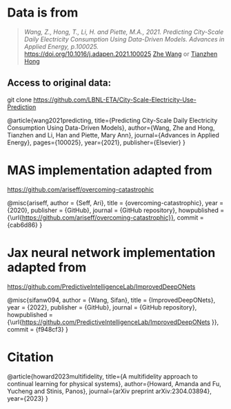 # Data is from
> *Wang, Z., Hong, T., Li, H. and Piette, M.A., 2021. Predicting City-Scale Daily Electricity Consumption Using Data-Driven Models. Advances in Applied Energy, p.100025.*
https://doi.org/10.1016/j.adapen.2021.100025
[Zhe Wang](mailto:zwang5@lbl.gov ) or [Tianzhen Hong](mailto:thong@lbl.gov)


## Access to original data: 
git clone https://github.com/LBNL-ETA/City-Scale-Electricity-Use-Prediction

@article{wang2021predicting,
  title={Predicting City-Scale Daily Electricity Consumption Using Data-Driven Models},
  author={Wang, Zhe and Hong, Tianzhen and Li, Han and Piette, Mary Ann},
  journal={Advances in Applied Energy},
  pages={100025},
  year={2021},
  publisher={Elsevier}
}


# MAS implementation adapted from 
https://github.com/ariseff/overcoming-catastrophic

@misc{ariseff,
  author = {Seff, Ari},
  title = {overcoming-catastrophic},
  year = {2020},
  publisher = {GitHub},
  journal = {GitHub repository},
  howpublished = {\url{https://github.com/ariseff/overcoming-catastrophic}},
  commit = {cab6d86}
}

# Jax neural network implementation adapted from 
https://github.com/PredictiveIntelligenceLab/ImprovedDeepONets

@misc{sifanw094,
  author = {Wang, Sifan},
  title = {ImprovedDeepONets},
  year = {2022},
  publisher = {GitHub},
  journal = {GitHub repository},
  howpublished = {\url{https://github.com/PredictiveIntelligenceLab/ImprovedDeepONets
}},
  commit = {f948cf3}
}

# Citation
@article{howard2023multifidelity,
  title={A multifidelity approach to continual learning for physical systems},
  author={Howard, Amanda and Fu, Yucheng and Stinis, Panos},
  journal={arXiv preprint arXiv:2304.03894},
  year={2023}
}


